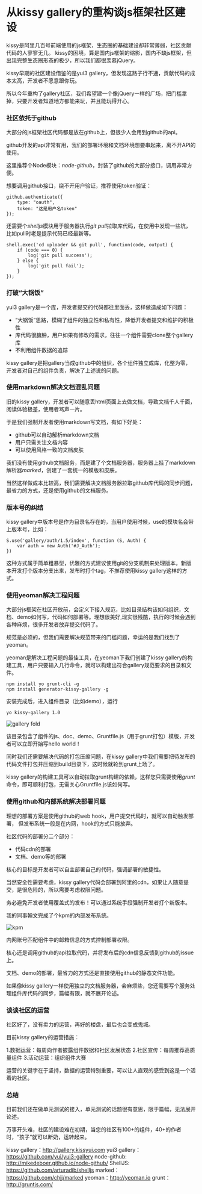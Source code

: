 # 从kissy gallery的重构谈js框架社区建设

kissy是阿里几百号前端使用的js框架，生态圈的基础建设却非常薄弱，社区贡献代码的人寥寥无几。
kissy的困境，算是国内js框架的缩影，国内不缺js框架，但出现完整生态圈形态的极少，所以我们都很羡慕jQuery。

kissy早期的社区建设借鉴的是yui3 gallery，但发现这路子行不通，贡献代码的成本太高，开发者不愿意跟你玩。

所以今年重构了gallery社区，我们希望建一个像jQuery一样的广场，把门槛拿掉，只要开发者知道地方都能来玩，并且能玩得开心。


### 社区依托于github

大部分的js框架社区代码都是放在github上，但很少人会用到github的api。

github开发的api非常有用，我们的部署环境和文档环境想要串起来，离不开API的使用。

这里推荐个Node模块：*node-github*，封装了github的大部分接口，调用非常方便。

想要调用github接口，绕不开用户验证，推荐使用token验证：

    github.authenticate({
        type: "oauth",
        token: "这是用户名token"
    });

还需要个*shelljs*模块用于服务器执行*git pull*拉取库代码，在使用中发现一些坑，比如pull时老是提示代码已经最新等。

    shell.exec('cd uploader && git pull', function(code, output) {
        if (code === 0) {
            log('git pull success');
        } else {
            log('git pull fail');
        }
    });

### 打破“大锅饭”

yui3 gallery是一个库，开发者提交的代码都往里面丢，这样做造成如下问题：

* “大锅饭”思路，模糊了组件的独立性和私有性，降低开发者提交和维护的积极性
* 库代码很臃肿，用户如果有修改的需求，往往一个组件需要clone整个gallery库
* 不利用组件数据的追踪

kissy gallery是把gallery当成github中的组织，各个组件独立成库，化整为零，开发者对自己的组件负责，解决了上述说的问题。

### 使用markdown解决文档混乱问题

旧的kissy gallery，开发者可以随意丢html页面上去做文档，导致文档千人千面，阅读体验极差，使用者骂声一片。

于是我们强制开发者使用markdown写文档，有如下好处：

* github可以自动解析markdown文档
* 用户只需关注文档内容
* 可以使用风格一致的文档皮肤

我们没有使用github文档服务，而是建了个文档服务器，服务器上挂了markdown解析器*marked*，创建了一套统一的模版和皮肤。

当然这样做成本比较高，我们需要解决文档服务器拉取github库代码的同步问题，最省力的方式，还是使用github的文档服务。

### 版本号的纠结

kissy gallery中版本号是作为目录名存在的，当用户使用时候，use的模块名会带上版本号，比如：

    S.use('gallery/auth/1.5/index', function (S, Auth) {
        var auth = new Auth('#J_Auth');
    })

这种方式属于简单粗暴型，优雅的方式建议使用git的分支机制来处理版本，新版本开发打个版本分支出来，发布时打个tag，不推荐使用kissy gallery这样的方式。

### 使用yeoman解决工程问题

大部分js框架在社区开放前，会定义下接入规范，比如目录结构该如何组织，文档、demo如何写，代码如何部署等。理想很美好,现实很残酷，执行的时候会遇到各种麻烦，很多开发者放弃提交代码了。

规范是必须的，但我们需要解决规范带来的门槛问题，幸运的是我们找到了yeoman。

yeoman是解决工程问题的最佳工具，在yeoman下我们创建了kissy gallery的构建工具，用户只要输入几行命令，就可以构建出符合gallery规范要求的目录和文件。

    npm install yo grunt-cli -g
    npm install generator-kissy-gallery -g

安装完成后，进入组件目录（比如demo），运行

    yo kissy-gallery 1.0

![gallery fold](http://s1.36ria.com/201305/4922/35448_o.png)

该目录包含了组件的js、doc、demo、Gruntfile.js（用于grunt打包）模版，开发者可以立即开始写hello world！

同时我们还需要解决代码的打包压缩问题，在kissy gallery中我们需要把待发布的代码文件打包并压缩到build目录下，这时候就轮到grunt上场了。

kissy gallery的构建工具可以自动拉取grunt构建的依赖，这样您只需要使用*grunt*命令，即可顺利打包，无需关心Gruntfile.js该如何写。

### 使用github和内部系统解决部署问题

理想的部署方案是使用github的web hook，用户提交代码时，就可以自动触发部署， 但发布系统一般是在内网，hook的方式只能放弃。

社区代码的部署分二个部分：

* 代码cdn的部署
* 文档、demo等的部署

核心的目标是开发者可以自主部署自己的代码，强调部署的敏捷性。

当然安全性需要考虑，kissy gallery代码会部署到阿里的cdn，如果让人随意提交，是很危险的，所以需要考虑权限问题。

务必避免开发者使用覆盖式的发布！可以通过系统手段强制开发者打个新版本。

我的同事翰文完成了个kpm的内部发布系统。

![kpm](http://www.36ria.com/wp-content/uploads/2013/08/2013-8-18-18-03-27.png)

内网账号匹配组件中的邮箱信息的方式控制部署权限。

核心还是调用github的api拉取代码，并将发布后的cdn信息反馈到github的issue上。

文档、demo的部署，最省力的方式还是直接使用github的静态文件功能。

如果像kissy gallery一样使用独立的文档服务器，会麻烦些，您还需要写个服务处理组件库代码的同步，篇幅有限，就不展开论述。

### 谈谈社区的运营

社区好了，没有卖力的运营，再好的楼盘，最后也会变成鬼城。

目前kissy gallery的运营措施：

1.数据运营：每周向作者披露组件数据和社区发展状态
2.社区宣传：每周推荐高质量组件
3.活动运营：组织组件大赛

运营的关键字在于坚持，数据的运营特别重要，可以让人直观的感受到这是一个活着的社区。

### 总结

目前我们还在做单元测试的接入，单元测试的话题很有意思，限于篇幅，无法展开论述。

万事开头难，社区的建设难在初期，当您的社区有100+的组件，40+的作者时，“孩子”就可以断奶，运转起来。


kissy gallery：http://gallery.kissyui.com
yui3 gallery：https://github.com/yui/yui3-gallery
node-github: http://mikedeboer.github.io/node-github/
ShellJS: https://github.com/arturadib/shelljs
marked：https://github.com/chjj/marked
yeoman：http://yeoman.io
grunt：http://gruntjs.com/




